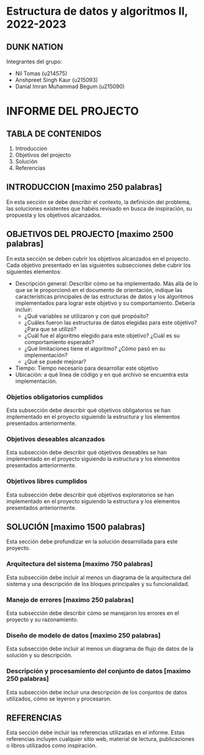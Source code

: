 # **Estructura de datos y algoritmos II, 2022-2023**
## **DUNK NATION**

Integrantes del grupo:


- Nil Tomas (u214575)
- Anshpreet Singh Kaur (u215093) 
- Danial Imran Muhammad Begum (u215090)

# **INFORME DEL PROJECTO**

## **TABLA DE CONTENIDOS**

1. Introduccion
2. Objetivos del projecto
3. Solución
4. Referencias

## **INTRODUCCION** [maximo 250 palabras]

En esta sección se debe describir el contexto, la definición del problema, las soluciones existentes que habéis revisado en busca de inspiración, su propuesta y los objetivos alcanzados.

## **OBJETIVOS DEL PROJECTO** [maximo 2500 palabras]

En esta sección se deben cubrir los objetivos alcanzados en el proyecto. Cada objetivo presentado en las siguientes subsecciones debe cubrir los siguientes elementos:
- Descripción general: Describir cómo se ha implementado. Más allá de lo que se le proporcionó en el documento de orientación, indique las características principales de las estructuras de datos y los algoritmos implementados para lograr este objetivo y su comportamiento. Debería incluir:
	- ¿Qué variables se utilizaron y con qué propósito?
	- ¿Cuáles fueron las estructuras de datos elegidas para este objetivo? ¿Para que se utilizó?
	- ¿Cuál fue el algoritmo elegido para este objetivo? ¿Cuál es su comportamiento esperado?
	- ¿Qué limitaciones tiene el algoritmo? ¿Cómo pasó en su implementación?
	- ¿Qué se puede mejorar?
- Tiempo: Tiempo necesario para desarrollar este objetivo
- Ubicación: a qué línea de código y en qué archivo se encuentra esta implementación.


### Objetios obligatorios cumplidos

Esta subsección debe describir qué objetivos obligatorios se han implementado en el proyecto siguiendo la estructura y los elementos presentados anteriormente.

### Objetivos deseables alcanzados

Esta subsección debe describir qué objetivos deseables se han implementado en el proyecto siguiendo la estructura y los elementos presentados anteriormente.

### Objetivos libres cumplidos

Esta subsección debe describir qué objetivos exploratorios se han implementado en el proyecto siguiendo la estructura y los elementos presentados anteriormente.

## **SOLUCIÓN** [maximo 1500 palabras]

Esta sección debe profundizar en la solución desarrollada para este proyecto.

### Arquitectura del sistema [maximo 750 palabras]

Esta subsección debe incluir al menos un diagrama de la arquitectura del sistema y una descripción de los bloques principales y su funcionalidad.

### Manejo de errores [maximo 250 palabras]

Esta subsección debe describir cómo se manejaron los errores en el proyecto y su razonamiento.

### Diseño de modelo de datos [maximo 250 palabras]

Esta subsección debe incluir al menos un diagrama de flujo de datos de la solución y su descripción.

### Descripción y procesamiento del conjunto de datos [maximo 250 palabras]

Esta subsección debe incluir una descripción de los conjuntos de datos utilizados, cómo se leyeron y procesaron.

## **REFERENCIAS**

Esta sección debe incluir las referencias utilizadas en el informe. Estas referencias incluyen cualquier sitio web, material de lectura, publicaciones o libros utilizados como inspiración.
